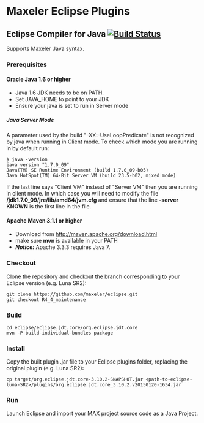 # Maxeler Eclipse Plugins

## Eclipse Compiler for Java [![Build Status](https://travis-ci.org/maxeler/eclipse.svg?branch=master)](https://travis-ci.org/maxeler/eclipse)

Supports Maxeler Java syntax.

### Prerequisites
#### Oracle Java 1.6 or higher
* Java 1.6 JDK needs to be on PATH.
* Set JAVA_HOME to point to your JDK
* Ensure your java is set to run in Server mode

##### Java Server Mode
A parameter used by the build "-XX:-UseLoopPredicate" is not recognized by java when running in Client mode. To check which mode you are running in by default run:
```
$ java -version
java version "1.7.0_09"
Java(TM) SE Runtime Environment (build 1.7.0_09-b05)
Java HotSpot(TM) 64-Bit Server VM (build 23.5-b02, mixed mode)
```
If the last line says "Client VM" instead of "Server VM" then you are running in client mode. In which case you will need to modify the file **/jdk1.7.0_09/jre/lib/amd64/jvm.cfg** and ensure that the line **-server KNOWN** is the first line in the file.

#### Apache Maven 3.1.1 or higher
* Download from http://maven.apache.org/download.html
* make sure **mvn** is available in your PATH
* **_Notice:_** Apache 3.3.3 requires Java 7.


### Checkout
Clone the repository and checkout the branch corresponding to your Eclipse version (e.g. Luna SR2):
```
git clone https://github.com/maxeler/eclipse.git
git checkout R4_4_maintenance
```
### Build
```
cd eclipse/eclipse.jdt.core/org.eclipse.jdt.core
mvn -P build-individual-bundles package
```
### Install
Copy the built plugin .jar file to your Eclipse plugins folder, replacing the original plugin (e.g. Luna SR2):
```
cp target/org.eclipse.jdt.core-3.10.2-SNAPSHOT.jar <path-to-eclipse-luna-SR2>/plugins/org.eclipse.jdt.core_3.10.2.v20150120-1634.jar
```
### Run
Launch Eclipse and import your MAX project source code as a Java Project.
